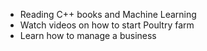 - Reading C++ books and Machine Learning
- Watch videos on how to start Poultry farm
- Learn how to manage a business